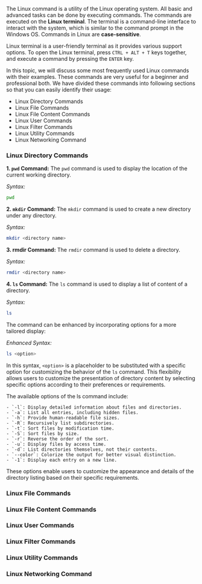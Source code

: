 The Linux command is a utility of the Linux operating system. All basic and advanced tasks can be done by executing commands. The commands are executed on the **Linux terminal**. The terminal is a command-line interface to interact with the system, which is similar to the command prompt in the Windows OS. Commands in Linux are **case-sensitive**.

Linux terminal is a user-friendly terminal as it provides various support options. To open the Linux terminal, press `CTRL + ALT + T` keys together, and execute a command by pressing the `ENTER` key.

In this topic, we will discuss some most frequently used Linux commands with their examples. These commands are very useful for a beginner and professional both. We have divided these commands into following sections so that you can easily identify their usage:

- Linux Directory Commands
- Linux File Commands
- Linux File Content Commands
- Linux User Commands
- Linux Filter Commands
- Linux Utility Commands
- Linux Networking Command

### Linux Directory Commands
**1. `pwd` Command:** The `pwd` command is used to display the location of the current working directory.

*Syntax:*
```bash
pwd
```

**2. `mkdir` Command:** The `mkdir` command is used to create a new directory under any directory.

*Syntax:*
```bash
mkdir <directory name>
```

**3. rmdir Command:** The `rmdir` command is used to delete a directory.

*Syntax:*
```bash
rmdir <directory name>
```

**4. `ls` Command:** The `ls` command is used to display a list of content of a directory.

*Syntax:*
```bash
ls
```

The command can be enhanced by incorporating options for a more tailored display:

*Enhanced Syntax:*
```bash
ls <option>
```

In this syntax, `<option>` is a placeholder to be substituted with a specific option for customizing the behavior of the `ls` command. This flexibility allows users to customize the presentation of directory content by selecting specific options according to their preferences or requirements.

The available options of the ls command include:

    - `-l`: Display detailed information about files and directories.
    - `-a`: List all entries, including hidden files.
    - `-h`: Provide human-readable file sizes.
    - `-R`: Recursively list subdirectories.
    - `-t`: Sort files by modification time.
    - `-S`: Sort files by size.
    - `-r`: Reverse the order of the sort.
    - `-u`: Display files by access time.
    - `-d`: List directories themselves, not their contents.
    - `--color`: Colorize the output for better visual distinction.
    - `-1`: Display each entry on a new line.

These options enable users to customize the appearance and details of the directory listing based on their specific requirements.

### Linux File Commands
### Linux File Content Commands
### Linux User Commands
### Linux Filter Commands
### Linux Utility Commands
### Linux Networking Command













